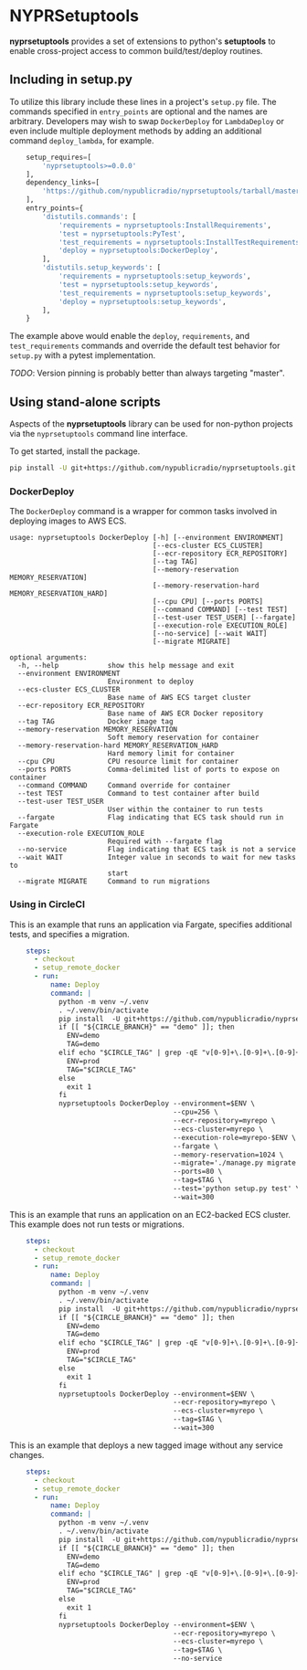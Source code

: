 # NYPRSetuptools

**nyprsetuptools** provides a set of extensions to python's **setuptools** to
enable cross-project access to common build/test/deploy routines.

## Including in setup.py

To utilize this library include these lines in a project's `setup.py` file.
The commands specified in `entry_points` are optional and the names are arbitrary.
Developers may wish to swap `DockerDeploy` for `LambdaDeploy` or even include
multiple deployment methods by adding an additional command `deploy_lambda`, for example.

```python
    setup_requires=[
        'nyprsetuptools>=0.0.0'
    ],
    dependency_links=[
        'https://github.com/nypublicradio/nyprsetuptools/tarball/master#egg=nyprsetuptools-0.0.0'
    ],
    entry_points={
        'distutils.commands': [
            'requirements = nyprsetuptools:InstallRequirements',
            'test = nyprsetuptools:PyTest',
            'test_requirements = nyprsetuptools:InstallTestRequirements',
            'deploy = nyprsetuptools:DockerDeploy',
        ],
        'distutils.setup_keywords': [
            'requirements = nyprsetuptools:setup_keywords',
            'test = nyprsetuptools:setup_keywords',
            'test_requirements = nyprsetuptools:setup_keywords',
            'deploy = nyprsetuptools:setup_keywords',
        ],
    }
```

The example above would enable the `deploy`, `requirements`, and `test_requirements`
commands and override the default test behavior for `setup.py` with a pytest implementation.

*TODO*: Version pinning is probably better than always targeting "master".

## Using stand-alone scripts

Aspects of the **nyprsetuptools** library can be used for non-python projects
via the `nyprsetuptools` command line interface.

To get started, install the package.

```bash
pip install -U git+https://github.com/nypublicradio/nyprsetuptools.git
```

### DockerDeploy

The `DockerDeploy` command is a wrapper for common tasks involved in deploying
images to AWS ECS.

```
usage: nyprsetuptools DockerDeploy [-h] [--environment ENVIRONMENT]
                                   [--ecs-cluster ECS_CLUSTER]
                                   [--ecr-repository ECR_REPOSITORY]
                                   [--tag TAG]
                                   [--memory-reservation MEMORY_RESERVATION]
                                   [--memory-reservation-hard MEMORY_RESERVATION_HARD]
                                   [--cpu CPU] [--ports PORTS]
                                   [--command COMMAND] [--test TEST]
                                   [--test-user TEST_USER] [--fargate]
                                   [--execution-role EXECUTION_ROLE]
                                   [--no-service] [--wait WAIT]
                                   [--migrate MIGRATE]

optional arguments:
  -h, --help            show this help message and exit
  --environment ENVIRONMENT
                        Environment to deploy
  --ecs-cluster ECS_CLUSTER
                        Base name of AWS ECS target cluster
  --ecr-repository ECR_REPOSITORY
                        Base name of AWS ECR Docker repository
  --tag TAG             Docker image tag
  --memory-reservation MEMORY_RESERVATION
                        Soft memory reservation for container
  --memory-reservation-hard MEMORY_RESERVATION_HARD
                        Hard memory limit for container
  --cpu CPU             CPU resource limit for container
  --ports PORTS         Comma-delimited list of ports to expose on container
  --command COMMAND     Command override for container
  --test TEST           Command to test container after build
  --test-user TEST_USER
                        User within the container to run tests
  --fargate             Flag indicating that ECS task should run in Fargate
  --execution-role EXECUTION_ROLE
                        Required with --fargate flag
  --no-service          Flag indicating that ECS task is not a service
  --wait WAIT           Integer value in seconds to wait for new tasks to
                        start
  --migrate MIGRATE     Command to run migrations
```

### Using in CircleCI

This is an example that runs an application via Fargate, specifies additional tests,
and specifies a migration.

```yaml
    steps:
      - checkout
      - setup_remote_docker
      - run:
          name: Deploy
          command: |
            python -m venv ~/.venv
            . ~/.venv/bin/activate
            pip install  -U git+https://github.com/nypublicradio/nyprsetuptools.git
            if [[ "${CIRCLE_BRANCH}" == "demo" ]]; then
              ENV=demo
              TAG=demo
            elif echo "$CIRCLE_TAG" | grep -qE "v[0-9]+\.[0-9]+\.[0-9]+"; then
              ENV=prod
              TAG="$CIRCLE_TAG"
            else
              exit 1
            fi
            nyprsetuptools DockerDeploy --environment=$ENV \
                                        --cpu=256 \
                                        --ecr-repository=myrepo \
                                        --ecs-cluster=myrepo \
                                        --execution-role=myrepo-$ENV \
                                        --fargate \
                                        --memory-reservation=1024 \
                                        --migrate='./manage.py migrate' \
                                        --ports=80 \
                                        --tag=$TAG \
                                        --test='python setup.py test' \
                                        --wait=300
```

This is an example that runs an application on an EC2-backed ECS cluster.
This example does not run tests or migrations.

```yaml
    steps:
      - checkout
      - setup_remote_docker
      - run:
          name: Deploy
          command: |
            python -m venv ~/.venv
            . ~/.venv/bin/activate
            pip install  -U git+https://github.com/nypublicradio/nyprsetuptools.git
            if [[ "${CIRCLE_BRANCH}" == "demo" ]]; then
              ENV=demo
              TAG=demo
            elif echo "$CIRCLE_TAG" | grep -qE "v[0-9]+\.[0-9]+\.[0-9]+"; then
              ENV=prod
              TAG="$CIRCLE_TAG"
            else
              exit 1
            fi
            nyprsetuptools DockerDeploy --environment=$ENV \
                                        --ecr-repository=myrepo \
                                        --ecs-cluster=myrepo \
                                        --tag=$TAG \
                                        --wait=300
```

This is an example that deploys a new tagged image without any service changes.

```yaml
    steps:
      - checkout
      - setup_remote_docker
      - run:
          name: Deploy
          command: |
            python -m venv ~/.venv
            . ~/.venv/bin/activate
            pip install  -U git+https://github.com/nypublicradio/nyprsetuptools.git
            if [[ "${CIRCLE_BRANCH}" == "demo" ]]; then
              ENV=demo
              TAG=demo
            elif echo "$CIRCLE_TAG" | grep -qE "v[0-9]+\.[0-9]+\.[0-9]+"; then
              ENV=prod
              TAG="$CIRCLE_TAG"
            else
              exit 1
            fi
            nyprsetuptools DockerDeploy --environment=$ENV \
                                        --ecr-repository=myrepo \
                                        --ecs-cluster=myrepo \
                                        --tag=$TAG \
                                        --no-service
```
